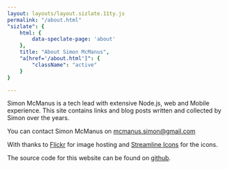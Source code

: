 ```yaml
---
layout: layouts/layout.sizlate.11ty.js
permalink: "/about.html"
"sizlate": {
    html: {
        data-speclate-page: 'about'
    },
    title: "About Simon McManus",
    "a[href='/about.html']": {
        "className": "active"
    }
}

---
```

<section class="contained">

    
Simon McManus is a tech lead with extensive Node.js, web and Mobile experience. This site contains links and blog posts written and collected by Simon over the years.



    
You can contact Simon McManus on <a href="mailto:mcmanus.simon@gmail.com">mcmanus.simon@gmail.com</a>


With thanks to <a href="http://flickr.com/">Flickr</a> for image hosting and <a href="https://streamlineicons.com/ux/">Streamline Icons</a> for the icons.


The source code for this website can be found on <a href="https://github.com/simonmcmanus/links">github</a>.
    
</section>
